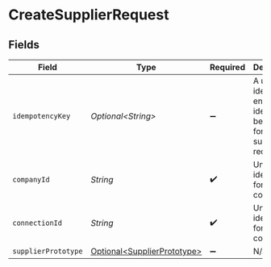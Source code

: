 # CreateSupplierRequest


## Fields

| Field                                                                        | Type                                                                         | Required                                                                     | Description                                                                  | Example                                                                      |
| ---------------------------------------------------------------------------- | ---------------------------------------------------------------------------- | ---------------------------------------------------------------------------- | ---------------------------------------------------------------------------- | ---------------------------------------------------------------------------- |
| `idempotencyKey`                                                             | *Optional\<String>*                                                          | :heavy_minus_sign:                                                           | A unique identifier to ensure idempotent behaviour for subsequent requests.  |                                                                              |
| `companyId`                                                                  | *String*                                                                     | :heavy_check_mark:                                                           | Unique identifier for a company.                                             | 8a210b68-6988-11ed-a1eb-0242ac120002                                         |
| `connectionId`                                                               | *String*                                                                     | :heavy_check_mark:                                                           | Unique identifier for a connection.                                          | 2e9d2c44-f675-40ba-8049-353bfcb5e171                                         |
| `supplierPrototype`                                                          | [Optional\<SupplierPrototype>](../../models/components/SupplierPrototype.md) | :heavy_minus_sign:                                                           | N/A                                                                          |                                                                              |